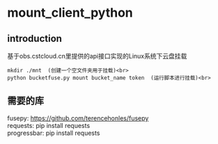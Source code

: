 mount_client_python
=====
introduction
-----
基于obs.cstcloud.cn里提供的api接口实现的Linux系统下云盘挂载<br>

    mkdir ./mnt  (创建一个空文件夹用于挂载)<br>
    python bucketfuse.py mount bucket_name token  (运行脚本进行挂载)<br>
    
需要的库
-----
fusepy: https://github.com/terencehonles/fusepy <br>
requests: pip install requests <br>
progressbar: pip install requests  <br>
